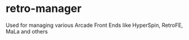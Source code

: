 # retro-manager
Used for managing various Arcade Front Ends like HyperSpin, RetroFE, MaLa and others
